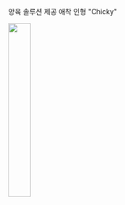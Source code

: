 양육 솔루션 제공 애착 인형 "Chicky"
<p align="left">
<img src="https://github.com/user-attachments/assets/19208420-964b-4093-ba98-4ab7069131b1" width="30%" height="30%">
</p>
